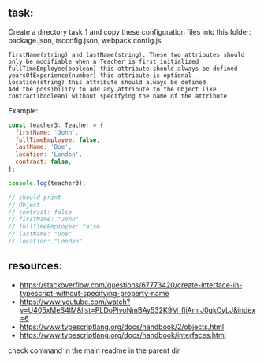 ## task:
Create a directory task_1 and copy these configuration files into this folder: package.json, tsconfig.json, webpack.config.js

    firstName(string) and lastName(string). These two attributes should only be modifiable when a Teacher is first initialized
    fullTimeEmployee(boolean) this attribute should always be defined
    yearsOfExperience(number) this attribute is optional
    location(string) this attribute should always be defined
    Add the possibility to add any attribute to the Object like contract(boolean) without specifying the name of the attribute

Example:

```js
const teacher3: Teacher = {
  firstName: 'John',
  fullTimeEmployee: false,
  lastName: 'Doe',
  location: 'London',
  contract: false,
};

console.log(teacher3);

// should print
// Object
// contract: false
// firstName: "John"
// fullTimeEmployee: false
// lastName: "Doe"
// location: "London"

```
## resources:

* https://stackoverflow.com/questions/67773420/create-interface-in-typescript-without-specifying-property-name
* https://www.youtube.com/watch?v=U405xMeS4lM&list=PLDoPjvoNmBAy532K9M_fjiAmrJ0gkCyLJ&index=6
* https://www.typescriptlang.org/docs/handbook/2/objects.html
* https://www.typescriptlang.org/docs/handbook/interfaces.html

check command in the main readme in the parent dir 
